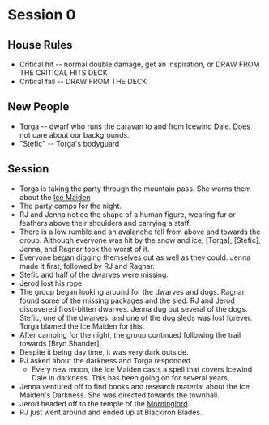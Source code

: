 
# Session 0
## House Rules
* Critical hit -- normal double damage, get an inspiration, or DRAW FROM THE CRITICAL HITS DECK
* Critical fail -- DRAW FROM THE DECK

## New People
* Torga -- dwarf who runs the caravan to and from Icewind Dale.  Does not care about our backgrounds.
* "Stefic" -- Torga's bodyguard

## Session
* Torga is taking the party through the mountain pass. She warns them about the [Ice Maiden](Characters.md#Auril)
* The party camps for the night.
* RJ and Jenna notice the shape of a human figure, wearing fur or feathers above their shoulders and carrying a staff.
* There is a low rumble and an avalanche fell from above and towards the group. Although everyone was hit by the snow and ice, [Torga], [Stefic], Jenna, and Ragnar took the worst of it.
* Everyone began digging themselves out as well as they could. Jenna made it first, followed by RJ and Ragnar.
* Stefic and half of the dwarves were missing.
* Jerod lost his rope.
* The group began looking around for the dwarves and dogs. Ragnar found some of the missing packages and the sled. RJ and Jerod discovered frost-bitten dwarves. Jenna dug out several of the dogs. Stefic, one of the dwarves, and one of the dog sleds was lost forever. Torga blamed the Ice Maiden for this.
* After camping for the night, the group continued following the trail towards [Bryn Shander].
* Despite it being day time, it was very dark outside.
* RJ asked about the darkness and Torga responded
	* Every new moon, the Ice Maiden casts a spell that covers Icewind Dale in darkness. This has been going on for several years.
* Jenna ventured off to find books and research material about the Ice Maiden's Darkness. She was directed towards the townhall.
* Jerod headed off to the temple of the [Morninglord](Characters.md#Lathander).
* RJ just went around and ended up at Blackiron Blades.
